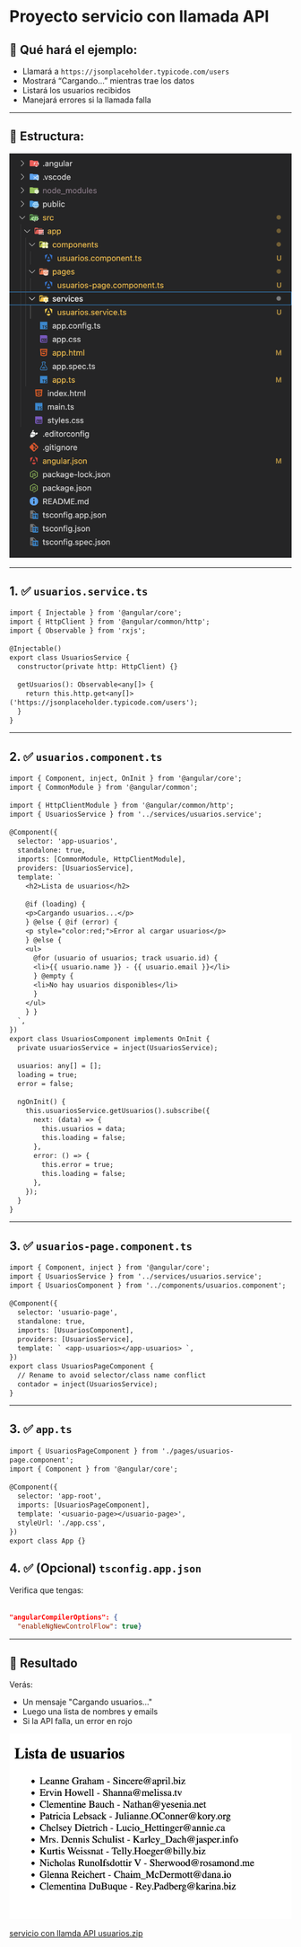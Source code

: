 # Proyecto servicio con llamada API

## 🎯 Qué hará el ejemplo:

- Llamará a `https://jsonplaceholder.typicode.com/users`
- Mostrará “Cargando...” mientras trae los datos
- Listará los usuarios recibidos
- Manejará errores si la llamada falla

---

## 📁 Estructura:

![image.png](Proyecto%20servicio%20con%20llamada%20API%202302f387d5c38074a5b8df5b0803e1c7/image.png)

---

## 1. ✅ `usuarios.service.ts`

```tsx
import { Injectable } from '@angular/core';
import { HttpClient } from '@angular/common/http';
import { Observable } from 'rxjs';

@Injectable()
export class UsuariosService {
  constructor(private http: HttpClient) {}

  getUsuarios(): Observable<any[]> {
    return this.http.get<any[]>('https://jsonplaceholder.typicode.com/users');
  }
}

```

---

## 2. ✅ `usuarios.component.ts`

```tsx
import { Component, inject, OnInit } from '@angular/core';
import { CommonModule } from '@angular/common';

import { HttpClientModule } from '@angular/common/http';
import { UsuariosService } from '../services/usuarios.service';

@Component({
  selector: 'app-usuarios',
  standalone: true,
  imports: [CommonModule, HttpClientModule],
  providers: [UsuariosService],
  template: `
    <h2>Lista de usuarios</h2>

    @if (loading) {
    <p>Cargando usuarios...</p>
    } @else { @if (error) {
    <p style="color:red;">Error al cargar usuarios</p>
    } @else {
    <ul>
      @for (usuario of usuarios; track usuario.id) {
      <li>{{ usuario.name }} - {{ usuario.email }}</li>
      } @empty {
      <li>No hay usuarios disponibles</li>
      }
    </ul>
    } }
  `,
})
export class UsuariosComponent implements OnInit {
  private usuariosService = inject(UsuariosService);

  usuarios: any[] = [];
  loading = true;
  error = false;

  ngOnInit() {
    this.usuariosService.getUsuarios().subscribe({
      next: (data) => {
        this.usuarios = data;
        this.loading = false;
      },
      error: () => {
        this.error = true;
        this.loading = false;
      },
    });
  }
}

```

---

## 3. ✅   `usuarios-page.component.ts`

```tsx
import { Component, inject } from '@angular/core';
import { UsuariosService } from '../services/usuarios.service';
import { UsuariosComponent } from '../components/usuarios.component';

@Component({
  selector: 'usuario-page',
  standalone: true,
  imports: [UsuariosComponent],
  providers: [UsuariosService],
  template: ` <app-usuarios></app-usuarios> `,
})
export class UsuariosPageComponent {
  // Rename to avoid selector/class name conflict
  contador = inject(UsuariosService);
}

```

---

## 3. ✅ `app.ts`

```tsx
import { UsuariosPageComponent } from './pages/usuarios-page.component';
import { Component } from '@angular/core';

@Component({
  selector: 'app-root',
  imports: [UsuariosPageComponent],
  template: '<usuario-page></usuario-page>',
  styleUrl: './app.css',
})
export class App {}

```

## 4. ✅ (Opcional) `tsconfig.app.json`

Verifica que tengas:

```json

"angularCompilerOptions": {
  "enableNgNewControlFlow": true}

```

---

## 🚀 Resultado

Verás:

- Un mensaje "Cargando usuarios..."
- Luego una lista de nombres y emails
- Si la API falla, un error en rojo

![image.png](Proyecto%20servicio%20con%20llamada%20API%202302f387d5c38074a5b8df5b0803e1c7/image%201.png)

[servicio con llamda API usuarios.zip](Proyecto%20servicio%20con%20llamada%20API%202302f387d5c38074a5b8df5b0803e1c7/servicio_con_llamda_API_usuarios.zip)